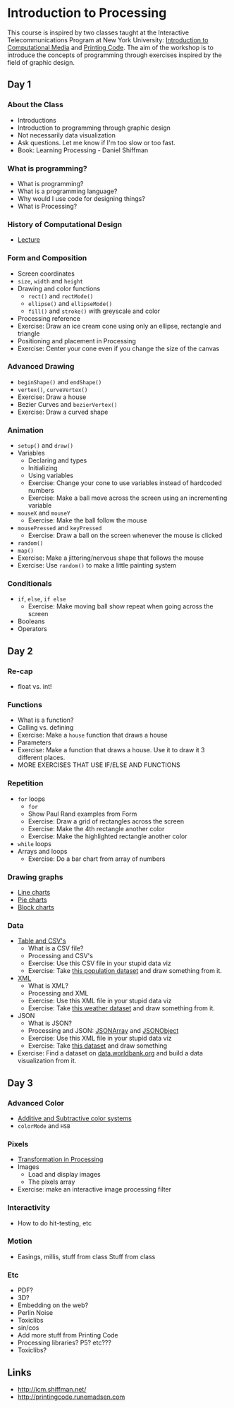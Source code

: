 Introduction to Processing
==========================

This course is inspired by two classes taught at the Interactive Telecommunications Program at New York University: [Introduction to Computational Media](https://github.com/ITPNYU/ICM-2013/blob/master/Syllabus-2013-All.md) and [Printing Code](http://printingcode.runemadsen.com/). The aim of the workshop is to introduce the concepts of programming through exercises inspired by the field of graphic design.

Day 1
--------

### About the Class

* Introductions
* Introduction to programming through graphic design
* Not necessarily data visualization
* Ask questions. Let me know if I'm too slow or too fast.
* Book: Learning Processing - Daniel Shiffman

### What is programming?

* What is programming?
* What is a programming language?
* Why would I use code for designing things?
* What is Processing?

### History of Computational Design

* [Lecture](http://printingcode.runemadsen.com/lecture-intro/)

### Form and Composition

* Screen coordinates
* `size`, `width` and `height`
* Drawing and color functions
    * `rect()` and `rectMode()`
    * `ellipse()` and `ellipseMode()`
    * `fill()` and `stroke()` with greyscale and color
* Processing reference
* Exercise: Draw an ice cream cone using only an ellipse, rectangle and triangle
* Positioning and placement in Processing
* Exercise: Center your cone even if you change the size of the canvas

### Advanced Drawing

* `beginShape()` and `endShape()`
* `vertex()`, `curveVertex()`
* Exercise: Draw a house
* Bezier Curves and `bezierVertex()`
* Exercise: Draw a curved shape

### Animation

* `setup()` and `draw()`
* Variables
    - Declaring and types
    - Initializing
    - Using variables
    - Exercise: Change your cone to use variables instead of hardcoded numbers
    - Exercise: Make a ball move across the screen using an incrementing variable
* `mouseX` and `mouseY`
    - Exercise: Make the ball follow the mouse
* `mousePressed` and `keyPressed`
    - Exercise: Draw a ball on the screen whenever the mouse is clicked
* `random()`
* `map()`
* Exercise: Make a jittering/nervous shape that follows the mouse
* Exercise: Use `random()` to make a little painting system

### Conditionals

* `if`, `else`, `if else`
    - Exercise: Make moving ball show repeat when going across the screen
* Booleans
* Operators

Day 2
-----

### Re-cap

* float vs. int!

### Functions

* What is a function?
* Calling vs. defining
* Exercise: Make a `house` function that draws a house
* Parameters
* Exercise: Make a function that draws a house. Use it to draw it 3 different places.
* MORE EXERCISES THAT USE IF/ELSE AND FUNCTIONS

### Repetition

* `for` loops
    - `for` 
    - Show Paul Rand examples from Form
    - Exercise: Draw a grid of rectangles across the screen
    - Exercise: Make the 4th rectangle another color
    - Exercise: Make the highlighted rectangle another color
* `while` loops
* Arrays and loops
    - Exercise: Do a bar chart from array of numbers

### Drawing graphs

* [Line charts](linechart/linechart.pde)
* [Pie charts](piechart/piechart.pde)
* [Block charts](blockchart/blockchart.pde)

### Data

* [Table and CSV's](csv/csv.pde)
    - What is a CSV file?
    - Processing and CSV's
    - Exercise: Use this CSV file in your stupid data viz
    - Exercise: Take [this population dataset](exercise-data/population.csv) and draw something from it.
* [XML](xml/xml.pde)
    - What is XML?
    - Processing and XML
    - Exercise: Use this XML file in your stupid data viz
    - Exercise: Take [this weather dataset](exercise-data/weather.xml) and draw something from it.
* JSON
    - What is JSON?
    - Processing and JSON: [JSONArray](jsonArray/jsonArray.pde) and [JSONObject](jsonObject/jsonObject.pde)
    - Exercise: Use this XML file in your stupid data viz
    - Exercise: Take [this dataset](exercise-data/crypto.json) and draw something
* Exercise: Find a dataset on [data.worldbank.org](http://data.worldbank.org/) and build a data visualization from it.

Day 3
-----

### Advanced Color

* [Additive and Subtractive color systems](http://printingcode.runemadsen.com/lecture-color/)
* `colorMode` and `HSB`

### Pixels

* [Transformation in Processing](http://printingcode.runemadsen.com/lecture-transformation/)
* Images
    - Load and display images
    - The pixels array
* Exercise: make an interactive image processing filter

### Interactivity

* How to do hit-testing, etc

### Motion

* Easings, millis, stuff from class
Stuff from class

### Etc

* PDF?
* 3D?
* Embedding on the web?
* Perlin Noise
* Toxiclibs
* sin/cos
* Add more stuff from Printing Code
* Processing libraries? P5? etc???
* Toxiclibs?

Links
-----

* http://icm.shiffman.net/
* http://printingcode.runemadsen.com











